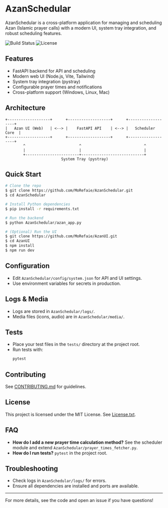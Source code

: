 # AzanSchedular

AzanSchedular is a cross-platform application for managing and scheduling Azan (Islamic prayer calls) with a modern UI, system tray integration, and robust scheduling features.

![Build Status](https://img.shields.io/github/actions/workflow/status/MoRefaie/AzanSchedular/build-schedular.yml?branch=main)
![License](https://img.shields.io/github/license/MoRefaie/AzanSchedular)

## Features

- FastAPI backend for API and scheduling
- Modern web UI (Node.js, Vite, Tailwind)
- System tray integration (pystray)
- Configurable prayer times and notifications
- Cross-platform support (Windows, Linux, Mac)

## Architecture

```
+-------------------+      +-------------------+      +-------------------+
|   Azan UI (Web)   | <--> |    FastAPI API    | <--> |   Scheduler Core  |
+-------------------+      +-------------------+      +-------------------+
        ^                        ^                            ^
        |                        |                            |
        +------------------------+----------------------------+
                         System Tray (pystray)
```

## Quick Start

```bash
# Clone the repo
$ git clone https://github.com/MoRefaie/AzanSchedular.git
$ cd AzanSchedular

# Install Python dependencies
$ pip install -r requirements.txt

# Run the backend
$ python AzanSchedular/azan_app.py

# (Optional) Run the UI
$ git clone https://github.com/MoRefaie/AzanUI.git
$ cd AzanUI
$ npm install
$ npm run dev
```

## Configuration

- Edit `AzanSchedular/config/system.json` for API and UI settings.
- Use environment variables for secrets in production.

## Logs & Media

- Logs are stored in `AzanSchedular/logs/`.
- Media files (icons, audio) are in `AzanSchedular/media/`.

## Tests

- Place your test files in the `tests/` directory at the project root.
- Run tests with:
  ```bash
  pytest
  ```

## Contributing

See [CONTRIBUTING.md](CONTRIBUTING.md) for guidelines.

## License

This project is licensed under the MIT License. See [License.txt](License.txt).

## FAQ

- **How do I add a new prayer time calculation method?** See the scheduler module and extend `AzanSchedular/prayer_times_fetcher.py`.
- **How do I run tests?** `pytest` in the project root.

## Troubleshooting

- Check logs in `AzanSchedular/logs/` for errors.
- Ensure all dependencies are installed and ports are available.

---

For more details, see the code and open an issue if you have questions!